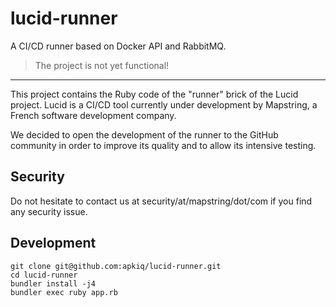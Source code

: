 # lucid-runner

A CI/CD runner based on Docker API and RabbitMQ.

> The project is not yet functional!

---

This project contains the Ruby code of the "runner" brick of the Lucid project. Lucid is a CI/CD tool currently under development by Mapstring, a French software development company.

We decided to open the development of the runner to the GitHub community in order to improve its quality and to allow its intensive testing.

## Security

Do not hesitate to contact us at security/at/mapstring/dot/com if you find any security issue.

## Development

```
git clone git@github.com:apkiq/lucid-runner.git
cd lucid-runner
bundler install -j4
bundler exec ruby app.rb
```
